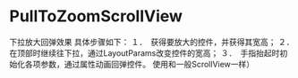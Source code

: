 # PullToZoomScrollView

下拉放大回弹效果 具体步骤如下：
１．　获得要放大的控件，并获得其宽高；
２．　在顶部时继续往下拉，通过LayoutParams改变控件的宽高；
３．　手指抬起时初始化各项参数，通过属性动画回弹控件。 使用和一般ScrollView一样）
